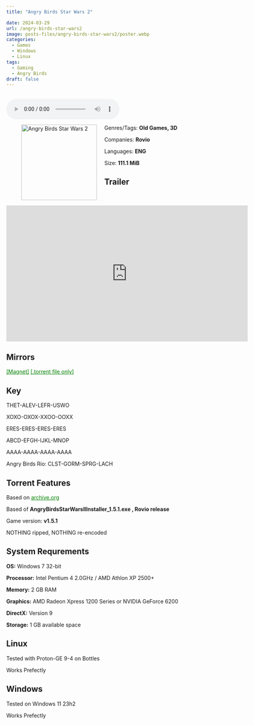 ```yaml
---
title: "Angry Birds Star Wars 2"

date: 2024-03-29
url: /angry-birds-star-wars2
image: posts-files/angry-birds-star-wars2/poster.webp
categories:
  - Games
  - Windows
  - Linux
tags:
  - Gaming
  - Angry Birds
draft: false
---
```

##
<style>
  body.dark-mode,
  body.dark-mode main * {
    background: url('/posts-files/angry-birds-star-wars2/background.webp') center center fixed no-repeat;
    background-size: 100% 100%;
    background-size: cover;
    color: #f5f5f5;
  }
</style>
<script>
    document.addEventListener('DOMContentLoaded', function () {
        var body = document.body;
        var switcher = document.querySelector('.js-toggle');
                body.classList.add('dark-mode');
                // Save user preference in storage
                localStorage.setItem('darkMode', 'true');
            
        });
</script>

<audio controls autoplay>
  <source src="/posts-files/angry-birds-star-wars2/music.mp3" type="audio/mp3">
  Your browser does not support the audio tag.
</audio>


<figure style="float: left; margin-right: 20px;">
  <img src="/posts-files/angry-birds-star-wars2/poster.webp" alt="Angry Birds Star Wars 2" style="width: 200px;">
</figure>

Genres/Tags: **Old Games, 3D**

Companies: **Rovio**

Languages: **ENG**

Size: **111.1 MiB**

## Trailer
<iframe width="640" height="360" src="https://www.youtube.com/embed/wP_nMhli3CQ" title="Angry Birds Star Wars 2 - out NOW!" frameborder="0" allow="accelerometer; autoplay; clipboard-write; encrypted-media; gyroscope; picture-in-picture; web-share" referrerpolicy="strict-origin-when-cross-origin" allowfullscreen></iframe>

## Mirrors
<a href="magnet:?xt=urn:btih:QBPQEBDU65J56HSREYMFYRQYNAHIVRL3&dn=Angry%20Birds%20Star%20Wars%20II" style="color: green;">[Magnet]</a>
<a href="https://www.dropbox.com/scl/fi/22pkwytpho5vqfl916nz0/Angry-Birds-Star-Wars-II.torrent?rlkey=a4b4jiekovw5n0p9lt5e59268&st=z9parmcw&dl=1" style="color: green;">[.torrent file only]</a>

## Key
THET-ALEV-LEFR-USWO

XOXO-OXOX-XXOO-OOXX

ERES-ERES-ERES-ERES 

ABCD-EFGH-IJKL-MNOP

AAAA-AAAA-AAAA-AAAA 

Angry Birds Rio:
CLST-GORM-SPRG-LACH

## Torrent Features
Based on <a href="https://archive.org/details/angry-birds-pc" style="color: green;">archive.org</a>

Based of **AngryBirdsStarWarsIIInstaller_1.5.1.exe	, Rovio release**

Game version: **v1.5.1**

NOTHING ripped, NOTHING re-encoded

## System Requrements
**OS:** Windows 7 32-bit

**Processor:** Intel Pentium 4 2.0GHz / AMD Athlon XP 2500+

**Memory:** 2 GB RAM

**Graphics:** AMD Radeon Xpress 1200 Series or NVIDIA GeForce 6200

**DirectX:** Version 9

**Storage:** 1 GB available space


## Linux

Tested with Proton-GE 9-4 on Bottles

Works Prefectly

## Windows

Tested on Windows 11 23h2

Works Prefectly